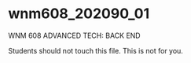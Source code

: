 # wnm608_202090_01
WNM 608 ADVANCED TECH: BACK END

Students should not touch this file. This is not for you.
